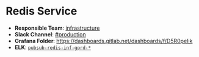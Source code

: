 <!-- MARKER: do not edit this section directly. Edit services/service-mappings.yml then run scripts/generate-docs -->
#  Redis Service

* **Responsible Team**: [infrastructure](https://about.gitlab.com/handbook/engineering/infrastructure/)
* **Slack Channel**: [#production](https://gitlab.slack.com/archives/production/production)
* **Grafana Folder**: https://dashboards.gitlab.net/dashboards/f/D5R0peIik
* **ELK**: [`pubsub-redis-inf-gprd-*`](https://log.gitlab.net/goto/27a6bf4e347ef9da754f06eb0a54aedc)
<!-- END_MARKER -->
